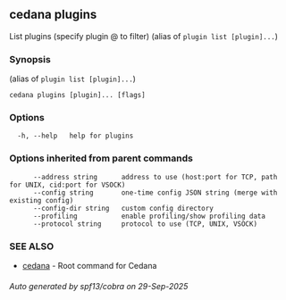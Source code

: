 ## cedana plugins

List plugins (specify plugin <name>@<version> to filter) (alias of `plugin list [plugin]...`)

### Synopsis

 (alias of `plugin list [plugin]...`)

```
cedana plugins [plugin]... [flags]
```

### Options

```
  -h, --help   help for plugins
```

### Options inherited from parent commands

```
      --address string      address to use (host:port for TCP, path for UNIX, cid:port for VSOCK)
      --config string       one-time config JSON string (merge with existing config)
      --config-dir string   custom config directory
      --profiling           enable profiling/show profiling data
      --protocol string     protocol to use (TCP, UNIX, VSOCK)
```

### SEE ALSO

* [cedana](cedana.md)	 - Root command for Cedana

###### Auto generated by spf13/cobra on 29-Sep-2025
